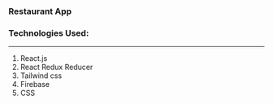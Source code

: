 ### Restaurant App

### Technologies Used:

---

1. React.js
2. React Redux Reducer
3. Tailwind css
4. Firebase
5. CSS
